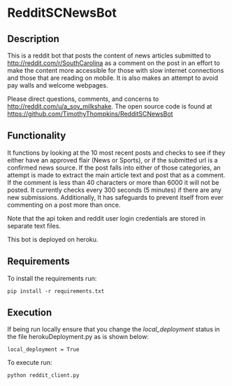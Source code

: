# RedditSCNewsBot

## Description
This is a reddit bot that posts the content of news articles submitted to http://reddit.com/r/SouthCarolina as a comment on the post in an effort to make the content more accessible for those with slow internet connections and those that are reading on mobile. It is also makes an attempt to avoid pay walls and welcome webpages.

Please direct questions, comments, and concerns to http://reddit.com/u/a_soy_milkshake.
The open source code is found at https://github.com/TimothyThompkins/RedditSCNewsBot


## Functionality
It functions by looking at the 10 most recent posts and checks to see if they either have an approved flair (News or Sports), or if the submitted url is a confirmed news source. If the post falls into either of those categories, an attempt is made to extract the main article text and post that as a comment. If the comment is less than 40 characters or more than 6000 it will not be posted. It currently checks every 300 seconds (5 minutes) if there are any new submissions. Additionally, It has safeguards to prevent itself from ever commenting on a post more than once.

Note that the api token and reddit user login credentials are stored in separate text files.

This bot is deployed on heroku.


## Requirements

To install the requirements run:

```
pip install -r requirements.txt
```

## Execution

If being run locally ensure that you change the *local_deployment* status in the file herokuDeployment.py as is shown below:

```
local_deployment = True
```

To execute run:

```
python reddit_client.py
```
